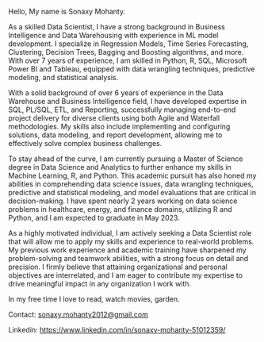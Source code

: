 Hello,
My name is Sonaxy Mohanty. 

As a skilled Data Scientist, I have a strong background in Business Intelligence and Data Warehousing with experience in ML model development. I specialize in Regression Models, Time Series Forecasting, Clustering, Decision Trees, Bagging and Boosting algorithms, and more. With over 7 years of experience, I am skilled in Python, R, SQL, Microsoft Power BI and Tableau, equipped with data wrangling techniques, predictive modeling, and statistical analysis.

With a solid background of over 6 years of experience in the Data Warehouse and Business Intelligence field, I have developed expertise in SQL, PL/SQL, ETL, and Reporting, successfully managing end-to-end project delivery for diverse clients using both Agile and Waterfall methodologies. My skills also include implementing and configuring solutions, data modeling, and report development, allowing me to effectively solve complex business challenges.

To stay ahead of the curve, I am currently pursuing a Master of Science degree in Data Science and Analytics to further enhance my skills in Machine Learning, R, and Python. This academic pursuit has also honed my abilities in comprehending data science issues, data wrangling techniques, predictive and statistical modeling, and model evaluations that are critical in decision-making. I have spent nearly 2 years working on data science problems in healthcare, energy, and finance domains, utilizing R and Python, and I am expected to graduate in May 2023.

As a highly motivated individual, I am actively seeking a Data Scientist role that will allow me to apply my skills and experience to real-world problems. My previous work experience and academic training have sharpened my problem-solving and teamwork abilities, with a strong focus on detail and precision. I firmly believe that attaining organizational and personal objectives are interrelated, and I am eager to contribute my expertise to drive meaningful impact in any organization I work with.

In my free time I love to read, watch movies, garden.

Contact: sonaxy.mohanty2012@gmail.com

Linkedin: https://www.linkedin.com/in/sonaxy-mohanty-51012359/
